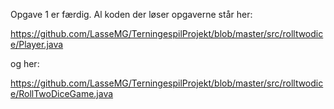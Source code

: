 Opgave 1 er færdig. 
Al koden der løser opgaverne står her: 

https://github.com/LasseMG/TerningespilProjekt/blob/master/src/rolltwodice/Player.java

og her: 

https://github.com/LasseMG/TerningespilProjekt/blob/master/src/rolltwodice/RollTwoDiceGame.java
